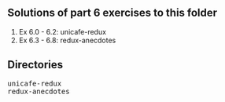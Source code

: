 ## Solutions of part 6 exercises to this folder
1. Ex 6.0 - 6.2: unicafe-redux
2. Ex 6.3 - 6.8: redux-anecdotes

## Directories
<pre>
unicafe-redux
redux-anecdotes
</pre>